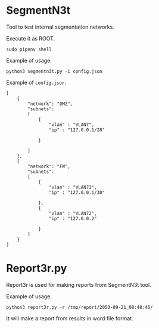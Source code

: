 # SegmentN3t
Tool to test internal segmentation networks.

Execute it as ROOT.

```
sudo pipenv shell 	
```

Example of usage:

```
python3 segmentn3t.py -i config.json
```

Example of `config.json`:

```
[
	{
		"network": "DMZ",
		"subnets": 
		[
			{
				"vlan" : "VLAN7",
				"ip" : "127.0.0.1/28"

			}

		]
	},
	{
		"network": "FW",
		"subnets": 
		[
			{
				"vlan" : "VLAN73",
				"ip" : "127.0.0.1/30"

			},
			{
				"vlan" : "VLAN72",
				"ip" : "127.0.0.2"

			}
		]
	}
]

```

# Report3r.py

Report3r is used for making reports from SegmentN3t tool.

Example of usage:

```
python3 report3r.py -r /tmp/report/2050-09-21_08:48:46/
```

It will make a report from results in word file format.